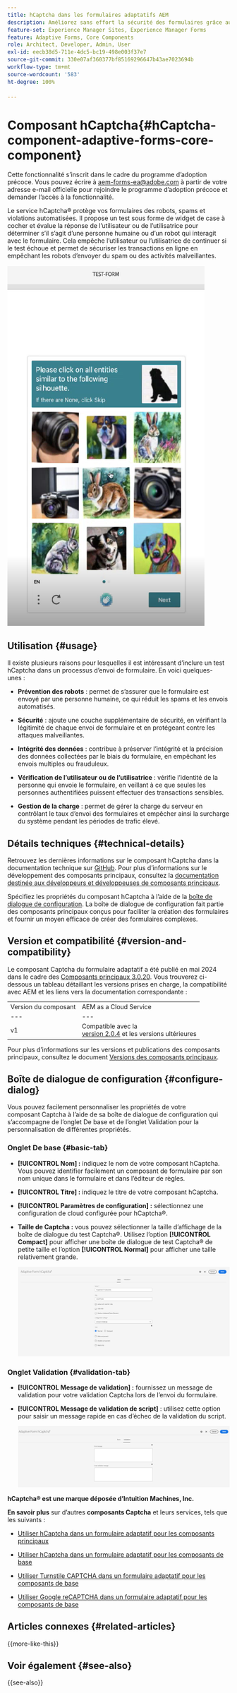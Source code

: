 ```yaml
---
title: hCaptcha dans les formulaires adaptatifs AEM
description: Améliorez sans effort la sécurité des formulaires grâce au service hCaptcha®. Guide détaillé inclus.
feature-set: Experience Manager Sites, Experience Manager Forms
feature: Adaptive Forms, Core Components
role: Architect, Developer, Admin, User
exl-id: eecb38d5-711e-4dc5-bc19-498e003f37e7
source-git-commit: 330e07af360377bf85169296647b43ae7023694b
workflow-type: tm+mt
source-wordcount: '583'
ht-degree: 100%

---
```


# Composant hCaptcha{#hCaptcha-component-adaptive-forms-core-component}

<span class="preview"> Cette fonctionnalité s’inscrit dans le cadre du programme d’adoption précoce. Vous pouvez écrire à aem-forms-ea@adobe.com à partir de votre adresse e-mail officielle pour rejoindre le programme d’adoption précoce et demander l’accès à la fonctionnalité. </span>

Le service hCaptcha® protège vos formulaires des robots, spams et violations automatisées. Il propose un test sous forme de widget de case à cocher et évalue la réponse de l’utilisateur ou de l’utilisatrice pour déterminer s’il s’agit d’une personne humaine ou d’un robot qui interagit avec le formulaire. Cela empêche l’utilisateur ou l’utilisatrice de continuer si le test échoue et permet de sécuriser les transactions en ligne en empêchant les robots d’envoyer du spam ou des activités malveillantes.

![hCaptcha®](/help/adaptive-forms/assets/hCaptcha-challenge.png)

## Utilisation {#usage}

Il existe plusieurs raisons pour lesquelles il est intéressant d’inclure un test hCaptcha dans un processus d’envoi de formulaire. En voici quelques-unes :

- **Prévention des robots** : permet de s’assurer que le formulaire est envoyé par une personne humaine, ce qui réduit les spams et les envois automatisés.

- **Sécurité** : ajoute une couche supplémentaire de sécurité, en vérifiant la légitimité de chaque envoi de formulaire et en protégeant contre les attaques malveillantes.

- **Intégrité des données** : contribue à préserver l’intégrité et la précision des données collectées par le biais du formulaire, en empêchant les envois multiples ou frauduleux.

- **Vérification de l’utilisateur ou de l’utilisatrice** : vérifie l’identité de la personne qui envoie le formulaire, en veillant à ce que seules les personnes authentifiées puissent effectuer des transactions sensibles.

- **Gestion de la charge** : permet de gérer la charge du serveur en contrôlant le taux d’envoi des formulaires et empêcher ainsi la surcharge du système pendant les périodes de trafic élevé.

## Détails techniques {#technical-details}

Retrouvez les dernières informations sur le composant hCaptcha dans la documentation technique sur [GitHub](https://github.com/adobe/aem-core-forms-components/blob/master/ui.af.apps/src/main/content/jcr_root/apps/core/fd/components/form/hCaptcha/v1/hCaptcha/README.md). Pour plus d’informations sur le développement des composants principaux, consultez la [documentation destinée aux développeurs et développeuses de composants principaux](/help/developing/overview.md).

Spécifiez les propriétés du composant hCaptcha à l’aide de la [boîte de dialogue de configuration](#configure-dialog). La boîte de dialogue de configuration fait partie des composants principaux conçus pour faciliter la création des formulaires et fournir un moyen efficace de créer des formulaires complexes.

## Version et compatibilité {#version-and-compatibility}


Le composant Captcha du formulaire adaptatif a été publié en mai 2024 dans le cadre des [Composants principaux 3.0.20](https://github.com/adobe/aem-core-forms-components/commit/a4cb97131ffad47137a8f5f173401128a1cf3491). Vous trouverez ci-dessous un tableau détaillant les versions prises en charge, la compatibilité avec AEM et les liens vers la documentation correspondante :

|  |  |
|---|---|
| Version du composant | AEM as a Cloud Service |
| --- | --- |
| v1 | Compatible avec la <br>[version 2.0.4](/help/adaptive-forms/version.md) et les versions ultérieures | Compatible | Compatible |

Pour plus d’informations sur les versions et publications des composants principaux, consultez le document [Versions des composants principaux](/help/adaptive-forms/version.md).

## Boîte de dialogue de configuration {#configure-dialog}

Vous pouvez facilement personnaliser les propriétés de votre composant Captcha à l’aide de sa boîte de dialogue de configuration qui s’accompagne de l’onglet De base et de l’onglet Validation pour la personnalisation de différentes propriétés.

### Onglet De base {#basic-tab}

- **[!UICONTROL Nom] :** indiquez le nom de votre composant hCaptcha. Vous pouvez identifier facilement un composant de formulaire par son nom unique dans le formulaire et dans l’éditeur de règles.
- **[!UICONTROL Titre] :** indiquez le titre de votre composant hCaptcha.
- **[!UICONTROL Paramètres de configuration] :** sélectionnez une configuration de cloud configurée pour hCaptcha®.
- **Taille de Captcha :** vous pouvez sélectionner la taille d’affichage de la boîte de dialogue du test Captcha®. Utilisez l’option **[!UICONTROL Compact]** pour afficher une boîte de dialogue de test Captcha® de petite taille et l’option **[!UICONTROL Normal]** pour afficher une taille relativement grande.<!-- or **[!UICONTROL Invisible]** to validate hCaptcha&reg; without explicitly rendering the checkbox widget on the user interface. -->

  ![Onglet De base de hCaptcha](/help/adaptive-forms/assets/hcaptcha-basic.png)

### Onglet Validation {#validation-tab}

- **[!UICONTROL Message de validation] :** fournissez un message de validation pour votre validation Captcha lors de l’envoi du formulaire.
- **[!UICONTROL Message de validation de script]** : utilisez cette option pour saisir un message rapide en cas d’échec de la validation du script.

  ![Onglet Validation de hCaptcha](/help/adaptive-forms/assets/hcaptcha-validation-tab.png)

**hCaptcha® est une marque déposée d’Intuition Machines, Inc.**

**En savoir plus** sur d’autres **composants Captcha** et leurs services, tels que les suivants :

- [Utiliser hCaptcha dans un formulaire adaptatif pour les composants principaux](https://experienceleague.adobe.com/fr/docs/experience-manager-cloud-service/content/forms/adaptive-forms-authoring/authoring-adaptive-forms-core-components/create-an-adaptive-form-on-forms-cs/integrate-adaptive-forms-hcaptcha-core-components)

- [Utiliser hCaptcha dans un formulaire adaptatif pour les composants de base](https://experienceleague.adobe.com/fr/docs/experience-manager-cloud-service/content/forms/adaptive-forms-authoring/authoring-adaptive-forms-foundation-components/add-components-to-an-adaptive-form/integrate-adaptive-forms-hcaptcha)

- [Utiliser Turnstile CAPTCHA dans un formulaire adaptatif pour les composants de base](https://experienceleague.adobe.com/fr/docs/experience-manager-cloud-service/content/forms/adaptive-forms-authoring/authoring-adaptive-forms-foundation-components/add-components-to-an-adaptive-form/integrate-adaptive-forms-turnstile)

- [Utiliser Google reCAPTCHA dans un formulaire adaptatif pour les composants de base](https://experienceleague.adobe.com/fr/docs/experience-manager-cloud-service/content/forms/adaptive-forms-authoring/authoring-adaptive-forms-core-components/create-an-adaptive-form-on-forms-cs/captcha-adaptive-forms-core-components)

## Articles connexes {#related-articles}

{{more-like-this}}

## Voir également {#see-also}

{{see-also}}
